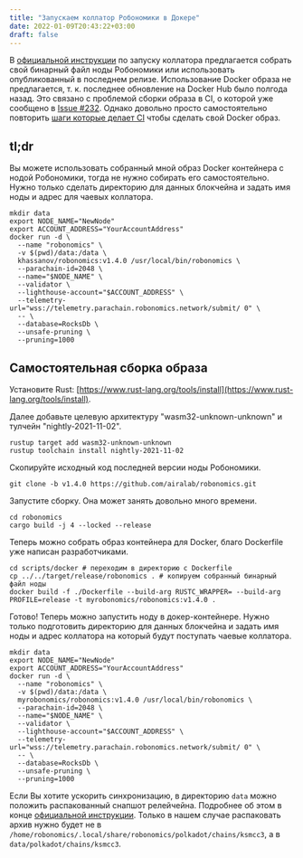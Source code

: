 ```yaml
---
title: "Запускаем коллатор Робономики в Докере"
date: 2022-01-09T20:43:22+03:00
draft: false
---
```


В [официальной инструкции](https://github.com/airalab/robonomics-wiki/blob/master/docs/en/collators-tips-and-tricks.md) по запуску коллатора предлагается собрать свой бинарный файл ноды Робономики или использовать опубликованный в последнем релизе.
Использование Docker образа не предлагается, т. к. последнее обновление на Docker Hub было полгода назад.
Это связано с проблемой сборки образа в CI, о которой уже сообщено в [Issue #232](https://github.com/airalab/robonomics/issues/232).
Однако довольно просто самостоятельно повторить [шаги которые делает CI](https://github.com/airalab/robonomics/blob/master/.github/workflows/release.yml#L8) чтобы сделать свой Docker образ.

tl;dr
-----

Вы можете использовать собранный мной образ Docker контейнера с нодой Робономики, тогда не нужно собирать его самостоятельно.
Нужно только сделать директорию для данных блокчейна и задать имя ноды и адрес для чаевых коллатора.

```console
mkdir data
export NODE_NAME="NewNode"
export ACCOUNT_ADDRESS="YourAccountAddress"
docker run -d \
  --name "robonomics" \
  -v $(pwd)/data:/data \
  khassanov/robonomics:v1.4.0 /usr/local/bin/robonomics \
  --parachain-id=2048 \
  --name="$NODE_NAME" \
  --validator \
  --lighthouse-account="$ACCOUNT_ADDRESS" \
  --telemetry-url="wss://telemetry.parachain.robonomics.network/submit/ 0" \
  -- \
  --database=RocksDb \
  --unsafe-pruning \
  --pruning=1000
```

Самостоятельная сборка образа
-----------------------------

Установите Rust: [https://www.rust-lang.org/tools/install](https://www.rust-lang.org/tools/install).

Далее добавьте целевую архитектуру "wasm32-unknown-unknown" и тулчейн "nightly-2021-11-02".

```console
rustup target add wasm32-unknown-unknown
rustup toolchain install nightly-2021-11-02
```

Скопируйте исходный код последней версии ноды Робономики.

```console
git clone -b v1.4.0 https://github.com/airalab/robonomics.git
```

Запустите сборку.
Она может занять довольно много времени.

```console
cd robonomics
cargo build -j 4 --locked --release
```

Теперь можно собрать образ контейнера для Docker, благо Dockerfile уже написан разработчиками.

```console
cd scripts/docker # переходим в директорию с Dockerfile
cp ../../target/release/robonomics . # копируем собранный бинарный файл ноды
docker build -f ./Dockerfile --build-arg RUSTC_WRAPPER= --build-arg PROFILE=release -t myrobonomics/robonomics:v1.4.0 .
```

Готово!
Теперь можно запустить ноду в докер-контейнере.
Нужно только подготовить директорию для данных блокчейна и задать имя ноды и адрес коллатора на который будут поступать чаевые коллатора.

```console
mkdir data
export NODE_NAME="NewNode"
export ACCOUNT_ADDRESS="YourAccountAddress"
docker run -d \
  --name "robonomics" \
  -v $(pwd)/data:/data \
  myrobonomics/robonomics:v1.4.0 /usr/local/bin/robonomics \
  --parachain-id=2048 \
  --name="$NODE_NAME" \
  --validator \
  --lighthouse-account="$ACCOUNT_ADDRESS" \
  --telemetry-url="wss://telemetry.parachain.robonomics.network/submit/ 0" \
  -- \
  --database=RocksDb \
  --unsafe-pruning \
  --pruning=1000
```

Если Вы хотите ускорить синхронизацию, в директорию `data` можно положить распакованный снапшот релейчейна.
Подробнее об этом в конце [официальной инструкции](https://github.com/airalab/robonomics-wiki/blob/master/docs/en/how-to-launch-the-robonomics-collator.md#using-kusama-snapshot-for-making-syncronization-faster).
Только в нашем случае распаковать архив нужно будет не в `/home/robonomics/.local/share/robonomics/polkadot/chains/ksmcc3`, а в `data/polkadot/chains/ksmcc3`.
